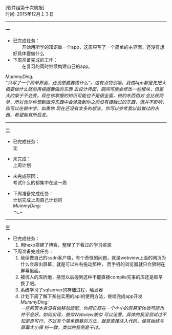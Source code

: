 [软件组第十次周报] <br>
时间: 2015年12月１３日 <br>


------

**一**  
- 已完成任务：   
　　开始用所学的知识做一个app，这周只写了一个简单的主界面，还没有想好具体要做什么
- 下周准备完成的工作：   
　　在复习的同时继续构建自己的app。

     
*MummyDing:    
	"只写了一个简单界面，还没想要要做什么"，这有点特别哦。我做App都是先把大概要做什么然后再根据要做的东西
	去设计界面，期间可能会修改一些模块，但是大的架子不会变。现在你掌握的知识可能也不是很全面，做的东西相对
	会比较简单，所以也许你想到做的东西中会涉及到你之前没有接触过的东西，但并不影响，你可以在做中学。如果你
	现在还没有太多的想法，你可以参考我以前做过的东西，希望能有所启发。*


-----

**二**   
- 已完成任务：   
	无
- 未完成：   
   上周计划
- 未完成原因：   
   考试什么的都集中在这一周

- 下周准备完成任务：   
   计划完成上周自己计划的   
*MummyDing:   
	  ～_~*    
	  

-----


**三**   
- 已完成任务：   
  1. 用hexo搭建了博客，整理了下看过的学习资源
- 下周准备完成任务：   
  1. 继续做自己的csdn客户端，有个奇怪的问题，就是webview上面的网页为什么会超出屏幕，就是可以左右拖动那种，
    而手机的浏览器就只会限制在屏幕里面。   
  2. 被坑人的库折磨，感觉以后碰到这种不能直接compile完事的库还是趁早换了吧。   
  3. 系统学习了sqlserver的存储过程，触发器    
  4. 计划下周了解下某些实用的api的使用方法，继续完成app开发    
*MummyDing:   
	 一些网页本身没有做移动适配，你把它框在一个小小的屏幕里体验可能也并不会好。如何实现，貌似Webview貌似
	可以设置，具体的我没测试过不知是否可行。不过有个简单粗暴的方法，就是直接注入代码，使其始终与屏幕大小保
	持一致，类似的我倒是干过。*    	 
